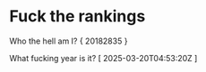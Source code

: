 # Fuck the rankings

Who the hell am I?
{ 20182835 }

What fucking year is it?
[ 2025-03-20T04:53:20Z ]
